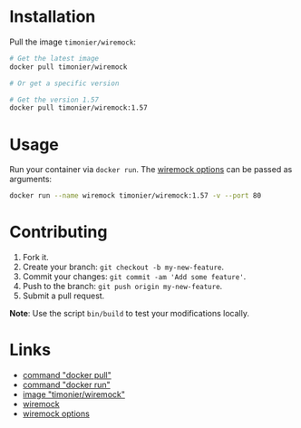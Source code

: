 # Installation

Pull the image `timonier/wiremock`:

```bash
# Get the latest image
docker pull timonier/wiremock

# Or get a specific version

# Get the version 1.57
docker pull timonier/wiremock:1.57
```

# Usage

Run your container via `docker run`. The [wiremock options](http://wiremock.org/running-standalone.html) can be passed as arguments:

```bash
docker run --name wiremock timonier/wiremock:1.57 -v --port 80
```

# Contributing

1. Fork it.
2. Create your branch: `git checkout -b my-new-feature`.
3. Commit your changes: `git commit -am 'Add some feature'`.
4. Push to the branch: `git push origin my-new-feature`.
5. Submit a pull request.

__Note__: Use the script `bin/build` to test your modifications locally.

# Links

* [command "docker pull"](https://docs.docker.com/reference/commandline/pull/)
* [command "docker run"](https://docs.docker.com/reference/run/)
* [image "timonier/wiremock"](https://hub.docker.com/r/timonier/wiremock/)
* [wiremock](http://wiremock.org/)
* [wiremock options](http://wiremock.org/running-standalone.html)
